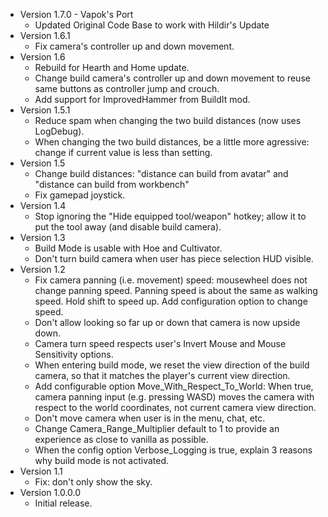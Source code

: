 * Version 1.7.0 - Vapok's Port
    * Updated Original Code Base to work with Hildir's Update
* Version 1.6.1
    * Fix camera's controller up and down movement.
* Version 1.6
    * Rebuild for Hearth and Home update.
    * Change build camera's controller up and down movement to reuse same buttons as controller jump and crouch.
    * Add support for ImprovedHammer from BuildIt mod.
* Version 1.5.1
    * Reduce spam when changing the two build distances (now uses LogDebug).
    * When changing the two build distances, be a little more agressive: change if current value is less than setting.
* Version 1.5
    * Change build distances: "distance can build from avatar" and "distance can build from workbench"
    * Fix gamepad joystick.
* Version 1.4
    * Stop ignoring the "Hide equipped tool/weapon" hotkey; allow it to put the tool away (and disable build camera).
* Version 1.3
    * Build Mode is usable with Hoe and Cultivator.
    * Don't turn build camera when user has piece selection HUD visible.
* Version 1.2
    * Fix camera panning (i.e. movement) speed: mousewheel does not change panning speed. Panning speed is about the same as walking speed. Hold shift to speed up. Add configuration option to change speed.
    * Don't allow looking so far up or down that camera is now upside down.
    * Camera turn speed respects user's Invert Mouse and Mouse Sensitivity options.
    * When entering build mode, we reset the view direction of the build camera, so that it matches the player's current view direction.
    * Add configurable option Move_With_Respect_To_World: When true, camera panning input (e.g. pressing WASD) moves the camera with respect to the world coordinates, not current camera view direction.
    * Don't move camera when user is in the menu, chat, etc.
    * Change Camera_Range_Multiplier default to 1 to provide an experience as close to vanilla as possible.
    * When the config option Verbose_Logging is true, explain 3 reasons why build mode is not activated.
* Version 1.1
    * Fix: don't only show the sky.
* Version 1.0.0.0
    * Initial release.
